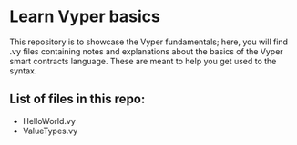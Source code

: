 # Learn Vyper basics

This repository is to showcase the Vyper fundamentals; here, you will find .vy files containing notes and explanations about the basics of the Vyper smart contracts language. These are meant to help you get used to the syntax. 

## List of files in this repo:

  - HelloWorld.vy
  - ValueTypes.vy
